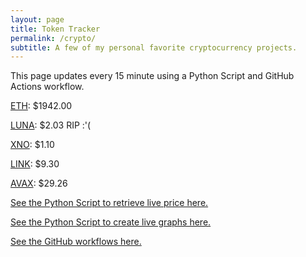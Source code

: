 ```yaml
---
layout: page
title: Token Tracker
permalink: /crypto/
subtitle: A few of my personal favorite cryptocurrency projects.
---
```


 This page updates every 15 minute using a Python Script and GitHub Actions workflow.


<!--BEGINCRYPTOINPUT-->
[ETH](https://smfxfc.github.io/crypto/eth.html): $1942.00

[LUNA](https://smfxfc.github.io/crypto/luna.html): $2.03 RIP :'(

[XNO](https://smfxfc.github.io/crypto/xno.html): $1.10

[LINK](https://smfxfc.github.io/crypto/link.html): $9.30

[AVAX](https://smfxfc.github.io/crypto/avax.html): $29.26

<!--ENDCRYPTOINPUT-->
 
 
[See the Python Script to retrieve live price here.](https://github.com/smfxfc/smfxfc.github.io/blob/master/src/get_cryptos.py)

[See the Python Script to create live graphs here.](https://github.com/smfxfc/smfxfc.github.io/blob/master/src/graph_crypto.py)

[See the GitHub workflows here.](https://github.com/smfxfc/smfxfc.github.io/blob/master/.github/workflows/)
